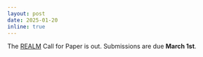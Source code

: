 ```yaml
---
layout: post
date: 2025-01-20
inline: true
---
```


The [REALM](https://realm-workshop.github.io/) Call for Paper is out. Submissions are due **March 1st**. 
<a href="https://x.com/ehsk0/status/1882199565069398111"><i class="fa-brands fa-twitter"></i></a>
<a href="https://bsky.app/profile/ehsk0.bsky.social/post/3lgg3webg722m"><i class="fa-brands fa-bluesky"></i></a>
